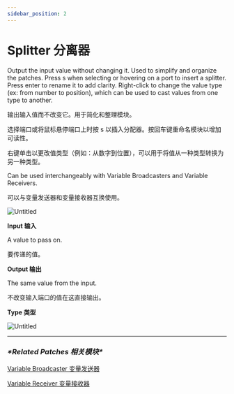 ```yaml
---
sidebar_position: 2
---
```


# Splitter 分离器

Output the input value without changing it. Used to simplify and organize the patches. Press s when selecting or hovering on a port to insert a splitter. Press enter to rename it to add clarity. Right-click to change the value type (ex: from number to position), which can be used to cast values from one type to another.

输出输入值而不改变它。用于简化和整理模块。

选择端口或将鼠标悬停端口上时按 s 以插入分配器。按回车键重命名模块以增加可读性。

右键单击以更改值类型（例如：从数字到位置），可以用于将值从一种类型转换为另一种类型。

Can be used interchangeably with Variable Broadcasters and Variable Receivers.

可以与变量发送器和变量接收器互换使用。

![Untitled](https://s3.us-west-2.amazonaws.com/secure.notion-static.com/20e1e5fb-38bd-4cbb-bf3d-1c2f404e5926/Untitled.png?X-Amz-Algorithm=AWS4-HMAC-SHA256&X-Amz-Content-Sha256=UNSIGNED-PAYLOAD&X-Amz-Credential=AKIAT73L2G45EIPT3X45%2F20220602%2Fus-west-2%2Fs3%2Faws4_request&X-Amz-Date=20220602T182226Z&X-Amz-Expires=86400&X-Amz-Signature=3950c5523b929e62ab31c6530b1ba6df382817d36a6b0bc625cbf2f0083fd3ae&X-Amz-SignedHeaders=host&response-content-disposition=filename%20%3D%22Untitled.png%22&x-id=GetObject)

**Input 输入**

A value to pass on.

要传递的值。

**Output 输出**

The same value from the input.

不改变输入端口的值在这直接输出。

**Type 类型**

![Untitled](https://s3.us-west-2.amazonaws.com/secure.notion-static.com/2bef7b6f-d029-492a-8c06-8fdf87a24eeb/Untitled.png?X-Amz-Algorithm=AWS4-HMAC-SHA256&X-Amz-Content-Sha256=UNSIGNED-PAYLOAD&X-Amz-Credential=AKIAT73L2G45EIPT3X45%2F20220602%2Fus-west-2%2Fs3%2Faws4_request&X-Amz-Date=20220602T182233Z&X-Amz-Expires=86400&X-Amz-Signature=161e27b1dd7f1faee9ad6e1d772a505b6e3f27aa89387f4830f41b19f6e5640f&X-Amz-SignedHeaders=host&response-content-disposition=filename%20%3D%22Untitled.png%22&x-id=GetObject)

------

### ***\*Related Patches 相关模块\****

[Variable Broadcaster 变量发送器](https://www.notion.so/Variable-Broadcaster-700b3940314d4b37bf8f33fcf31cfc35)

[Variable Receiver 变量接收器](https://www.notion.so/Variable-Receiver-b69081bd045242db938094502ae25052)

